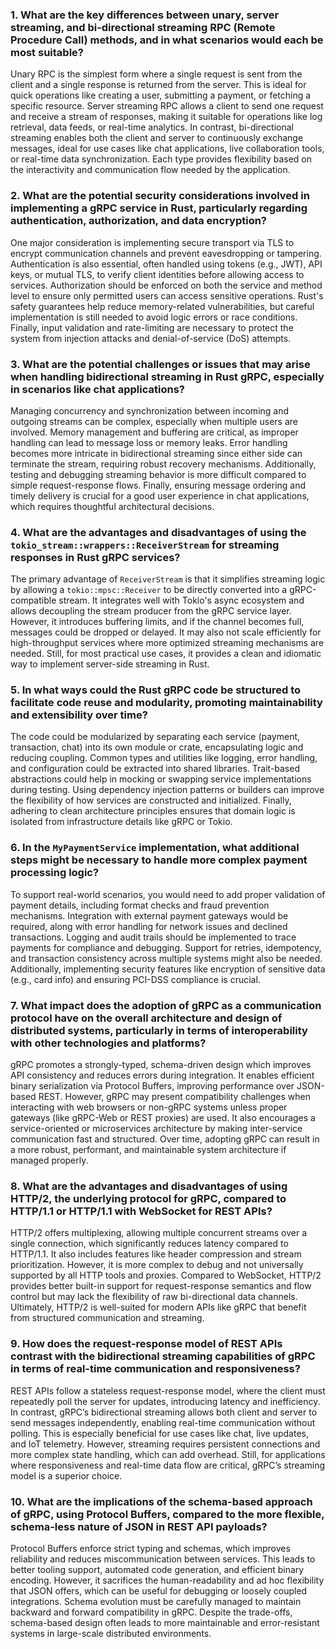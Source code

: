 ### 1. What are the key differences between unary, server streaming, and bi-directional streaming RPC (Remote Procedure Call) methods, and in what scenarios would each be most suitable?

Unary RPC is the simplest form where a single request is sent from the client and a single response is returned from the server. This is ideal for quick operations like creating a user, submitting a payment, or fetching a specific resource. Server streaming RPC allows a client to send one request and receive a stream of responses, making it suitable for operations like log retrieval, data feeds, or real-time analytics. In contrast, bi-directional streaming enables both the client and server to continuously exchange messages, ideal for use cases like chat applications, live collaboration tools, or real-time data synchronization. Each type provides flexibility based on the interactivity and communication flow needed by the application.

### 2. What are the potential security considerations involved in implementing a gRPC service in Rust, particularly regarding authentication, authorization, and data encryption?

One major consideration is implementing secure transport via TLS to encrypt communication channels and prevent eavesdropping or tampering. Authentication is also essential, often handled using tokens (e.g., JWT), API keys, or mutual TLS, to verify client identities before allowing access to services. Authorization should be enforced on both the service and method level to ensure only permitted users can access sensitive operations. Rust's safety guarantees help reduce memory-related vulnerabilities, but careful implementation is still needed to avoid logic errors or race conditions. Finally, input validation and rate-limiting are necessary to protect the system from injection attacks and denial-of-service (DoS) attempts.

### 3. What are the potential challenges or issues that may arise when handling bidirectional streaming in Rust gRPC, especially in scenarios like chat applications?

Managing concurrency and synchronization between incoming and outgoing streams can be complex, especially when multiple users are involved. Memory management and buffering are critical, as improper handling can lead to message loss or memory leaks. Error handling becomes more intricate in bidirectional streaming since either side can terminate the stream, requiring robust recovery mechanisms. Additionally, testing and debugging streaming behavior is more difficult compared to simple request-response flows. Finally, ensuring message ordering and timely delivery is crucial for a good user experience in chat applications, which requires thoughtful architectural decisions.

### 4. What are the advantages and disadvantages of using the `tokio_stream::wrappers::ReceiverStream` for streaming responses in Rust gRPC services?

The primary advantage of `ReceiverStream` is that it simplifies streaming logic by allowing a `tokio::mpsc::Receiver` to be directly converted into a gRPC-compatible stream. It integrates well with Tokio's async ecosystem and allows decoupling the stream producer from the gRPC service layer. However, it introduces buffering limits, and if the channel becomes full, messages could be dropped or delayed. It may also not scale efficiently for high-throughput services where more optimized streaming mechanisms are needed. Still, for most practical use cases, it provides a clean and idiomatic way to implement server-side streaming in Rust.

### 5. In what ways could the Rust gRPC code be structured to facilitate code reuse and modularity, promoting maintainability and extensibility over time?

The code could be modularized by separating each service (payment, transaction, chat) into its own module or crate, encapsulating logic and reducing coupling. Common types and utilities like logging, error handling, and configuration could be extracted into shared libraries. Trait-based abstractions could help in mocking or swapping service implementations during testing. Using dependency injection patterns or builders can improve the flexibility of how services are constructed and initialized. Finally, adhering to clean architecture principles ensures that domain logic is isolated from infrastructure details like gRPC or Tokio.

### 6. In the `MyPaymentService` implementation, what additional steps might be necessary to handle more complex payment processing logic?

To support real-world scenarios, you would need to add proper validation of payment details, including format checks and fraud prevention mechanisms. Integration with external payment gateways would be required, along with error handling for network issues and declined transactions. Logging and audit trails should be implemented to trace payments for compliance and debugging. Support for retries, idempotency, and transaction consistency across multiple systems might also be needed. Additionally, implementing security features like encryption of sensitive data (e.g., card info) and ensuring PCI-DSS compliance is crucial.

### 7. What impact does the adoption of gRPC as a communication protocol have on the overall architecture and design of distributed systems, particularly in terms of interoperability with other technologies and platforms?

gRPC promotes a strongly-typed, schema-driven design which improves API consistency and reduces errors during integration. It enables efficient binary serialization via Protocol Buffers, improving performance over JSON-based REST. However, gRPC may present compatibility challenges when interacting with web browsers or non-gRPC systems unless proper gateways (like gRPC-Web or REST proxies) are used. It also encourages a service-oriented or microservices architecture by making inter-service communication fast and structured. Over time, adopting gRPC can result in a more robust, performant, and maintainable system architecture if managed properly.

### 8. What are the advantages and disadvantages of using HTTP/2, the underlying protocol for gRPC, compared to HTTP/1.1 or HTTP/1.1 with WebSocket for REST APIs?

HTTP/2 offers multiplexing, allowing multiple concurrent streams over a single connection, which significantly reduces latency compared to HTTP/1.1. It also includes features like header compression and stream prioritization. However, it is more complex to debug and not universally supported by all HTTP tools and proxies. Compared to WebSocket, HTTP/2 provides better built-in support for request-response semantics and flow control but may lack the flexibility of raw bi-directional data channels. Ultimately, HTTP/2 is well-suited for modern APIs like gRPC that benefit from structured communication and streaming.

### 9. How does the request-response model of REST APIs contrast with the bidirectional streaming capabilities of gRPC in terms of real-time communication and responsiveness?

REST APIs follow a stateless request-response model, where the client must repeatedly poll the server for updates, introducing latency and inefficiency. In contrast, gRPC’s bidirectional streaming allows both client and server to send messages independently, enabling real-time communication without polling. This is especially beneficial for use cases like chat, live updates, and IoT telemetry. However, streaming requires persistent connections and more complex state handling, which can add overhead. Still, for applications where responsiveness and real-time data flow are critical, gRPC’s streaming model is a superior choice.

### 10. What are the implications of the schema-based approach of gRPC, using Protocol Buffers, compared to the more flexible, schema-less nature of JSON in REST API payloads?

Protocol Buffers enforce strict typing and schemas, which improves reliability and reduces miscommunication between services. This leads to better tooling support, automated code generation, and efficient binary encoding. However, it sacrifices the human-readability and ad hoc flexibility that JSON offers, which can be useful for debugging or loosely coupled integrations. Schema evolution must be carefully managed to maintain backward and forward compatibility in gRPC. Despite the trade-offs, schema-based design often leads to more maintainable and error-resistant systems in large-scale distributed environments.